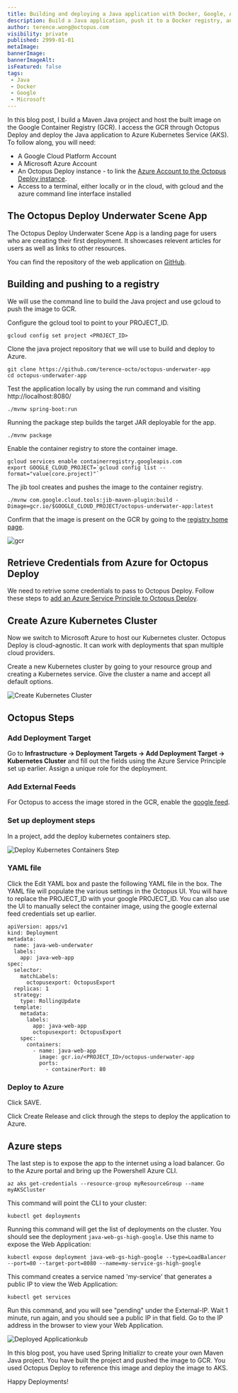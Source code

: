 ```yaml
---
title: Building and deploying a Java application with Docker, Google, Azure and Octopus Deploy
description: Build a Java application, push it to a Docker registry, and deploy to Azure with Octopus Deploy
author: terence.wong@octopus.com
visibility: private
published: 2999-01-01
metaImage: 
bannerImage: 
bannerImageAlt: 
isFeatured: false
tags:
 - Java
 - Docker
 - Google
 - Microsoft
---
```


In this blog post, I build a Maven Java project and host the built image on the Google Container Registry (GCR). I access the GCR through Octopus Deploy and deploy the Java application to Azure Kubernetes Service (AKS). To follow along, you will need:

- A Google Cloud Platform Account
- A Microsoft Azure Account
- An Octopus Deploy instance - to link the [Azure Account to the Octopus Deploy instance](https://octopus.com/docs/infrastructure/accounts/azure#azure-service-principal).
- Access to a terminal, either locally or in the cloud, with gcloud and the azure command line interface installed

## The Octopus Deploy Underwater Scene App

The Octopus Deploy Underwater Scene App is a landing page for users who are creating their first deployment. It showcases relevent articles for users as well as links to other resources.

You can find the repository of the web application on [GitHub](https://github.com/terence-octo/octopus-underwater-app).

## Building and pushing to a registry

We will use the command line to build the Java project and use gcloud to push the image to GCR.

Configure the gcloud tool to point to your PROJECT_ID.

    gcloud config set project <PROJECT_ID>

Clone the java project repository that we will use to build and deploy to Azure.

    git clone https://github.com/terence-octo/octopus-underwater-app
    cd octopus-underwater-app

Test the application locally by using the run command and visiting http://localhost:8080/ 

    ./mvnw spring-boot:run
    
Running the package step builds the target JAR deployable for the app.

    ./mvnw package
    
Enable the container registry to store the container image.

    gcloud services enable containerregistry.googleapis.com
    export GOOGLE_CLOUD_PROJECT=`gcloud config list --format="value(core.project)"`
    
The jib tool creates and pushes the image to the container registry.

    ./mvnw com.google.cloud.tools:jib-maven-plugin:build -Dimage=gcr.io/$GOOGLE_CLOUD_PROJECT/octopus-underwater-app:latest
    
Confirm that the image is present on the GCR by going to the [registry home page](https://cloud.google.com/container-registry).

![gcr](gcr.png)

## Retrieve Credentials from Azure for Octopus Deploy

We need to retrive some credentials to pass to Octopus Deploy. Follow these steps to [add an Azure Service Principle to Octopus Deploy](https://octopus.com/docs/infrastructure/accounts/azure).

    
## Create Azure Kubernetes Cluster

Now we switch to Microsoft Azure to host our Kubernetes cluster. Octopus Deploy is cloud-agnostic. It can work with deployments that span multiple cloud providers. 

Create a new Kubernetes cluster by going to your resource group and creating a Kubernetes service. Give the cluster a name and accept all default options.

![Create Kubernetes Cluster](create-kubernetes-cluster.png)


## Octopus Steps

### Add Deployment Target

Go to **Infrastructure &rarr; Deployment Targets &rarr; Add Deployment Target &rarr; Kubernetes Cluster** and fill out the fields using the Azure Service Principle set up earlier. Assign a unique role for the deployment. 

### Add External Feeds

For Octopus to access the image stored in the GCR, enable the [google feed](https://octopus.com/docs/packaging-applications/package-repositories/guides/google-container-registry).

### Set up deployment steps

In a project, add the deploy kubernetes containers step.

![Deploy Kubernetes Containers Step](deploy-kubernetes-containers-step.png "Deploy Success")

### YAML file

Click the Edit YAML box and paste the following YAML file in the box. The YAML file will populate the various settings in the Octopus UI. You will have to replace the PROJECT_ID with your google PROJECT_ID. You can also use the UI to manually select the container image, using the google external feed credentials set up earlier.

```
apiVersion: apps/v1
kind: Deployment
metadata:
  name: java-web-underwater
  labels:
    app: java-web-app
spec:
  selector:
    matchLabels:
      octopusexport: OctopusExport
  replicas: 1
  strategy:
    type: RollingUpdate
  template:
    metadata:
      labels:
        app: java-web-app
        octopusexport: OctopusExport
    spec:
      containers:
        - name: java-web-app
          image: gcr.io/<PROJECT_ID>/octopus-underwater-app
          ports:
            - containerPort: 80
```

### Deploy to Azure

Click SAVE.

Click Create Release and click through the steps to deploy the application to Azure.

## Azure steps
    
The last step is to expose the app to the internet using a load balancer. Go to the Azure portal and bring up the Powershell Azure CLI.

    az aks get-credentials --resource-group myResourceGroup --name myAKSCluster

This command will point the CLI to your cluster:

    kubectl get deployments

Running this command will get the list of deployments on the cluster. You should see the deployment `java-web-gs-high-google`. Use this name to expose the Web Application:

    kubectl expose deployment java-web-gs-high-google --type=LoadBalancer --port=80 --target-port=8080 --name=my-service-gs-high-google
    
This command creates a service named 'my-service' that generates a public IP to view the Web Application:

    kubectl get services
        
Run this command, and you will see "pending" under the External-IP. Wait 1 minute, run again, and you should see a public IP in that field. Go to the IP address in the browser to view your Web Application.

![Deployed Applicationkub](deployed-application.png)

In this blog post, you have used Spring Initializr to create your own Maven Java project. You have built the project and pushed the image to GCR. You used Octopus Deploy to reference this image and deploy the image to AKS.

Happy Deployments!



